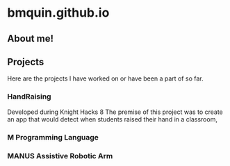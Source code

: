 # bmquin.github.io

## About me!

## Projects
Here are the projects I have worked on or have been a part of so far.

### HandRaising
Developed during Knight Hacks 8
The premise of this project was to create an app that would detect when students raised their hand in a classroom, 

### M Programming Language


### MANUS Assistive Robotic Arm 
